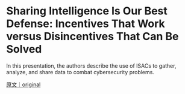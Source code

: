 
# Sharing Intelligence Is Our Best Defense: Incentives That Work versus Disincentives That Can Be Solved

In this presentation, the authors describe the use of ISACs to gather, analyze, and share data to combat cybersecurity problems.

[原文｜original](https://insights.sei.cmu.edu/library/sharing-intelligence-is-our-best-defense-incentives-that-work-versus-disincentives-that-can-be-solved/)
        
